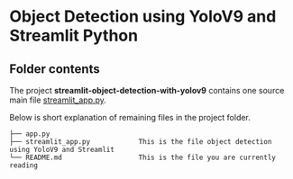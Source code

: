 # Object Detection using YoloV9 and Streamlit Python

## Folder contents

The project **streamlit-object-detection-with-yolov9** contains one source main file [streamlit_app.py](streamlit_app.py). 

Below is short explanation of remaining files in the project folder.

```
├── app.py
├── streamlit_app.py            This is the file object detection using YoloV9 and Streamlit
└── README.md                   This is the file you are currently reading
```